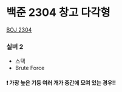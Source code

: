 # 백준 2304 창고 다각형

[BOJ 2304](https://www.acmicpc.net/problem/2304)

### 실버 2

- 스택
- Brute Force

#### ❗️ 가장 높은 기둥 여러 개가 중간에 모여 있는 경우!!
